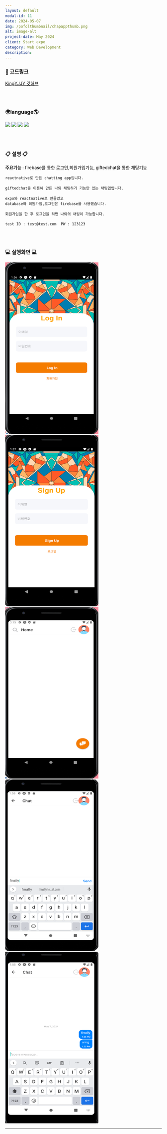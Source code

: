 ```yaml
---
layout: default
modal-id: 11
date: 2024-05-07
img: /pofolthumbnail/chapappthumb.png
alt: image-alt
project-date: May 2024
client: Start expo
category: Web Development
description:
---
```


### 📌 코드링크 
 [KingYJJY 깃허브](https://github.com/kingyjjy/chatapp-with-firebase/tree/main "https://github.com/kingyjjy/chatapp-with-firebase/tree/main")

<br><br/>

### 🌍language🌎

  <img src="https://img.shields.io/badge/reactnative-61DAFB?style=for-the-badge&logo=reactnative&logoColor=white">  
  <img src="https://img.shields.io/badge/expo-000020?style=for-the-badge&logo=expo&logoColor=white">
    <img src="https://img.shields.io/badge/css-1572B6?style=for-the-badge&logo=css3&logoColor=white"> 
      <img src="https://img.shields.io/badge/firebase-FFCA28?style=for-the-badge&logo=firebase&logoColor=white">



  <br><br/>

### 📋 설명 📋
 **주요기능** : <span style="color:black">firebase를 통한 로그인,회원가입기능, giftedchat을 통한 채팅기능</span>

    reactnative로 만든 chatting app입니다.

    giftedchat을 이용해 만든 나와 채팅하기 기능만 있는 채팅앱입니다.

    expo와 reactnative로 만들었고
    database와 회원가입,로그인은 firebase를 사용했습니다.

    회원가입을 한 후 로그인을 하면 나와의 채팅이 가능합니다.

    test ID : test@test.com  PW : 123123


<br><br/>

### 💻 실행화면 💻
<img src="../img/project/chatapp/login.png" width="300" height="550">  
<img src="../img/project/chatapp/signup.png" width="300" height="550">  
<img src="../img/project/chatapp/home.png" width="300" height="550">  
<img src="../img/project/chatapp/chat.png" width="300" height="550">
<img src="../img/project/chatapp/chatting.png" width="300" height="550">     




---